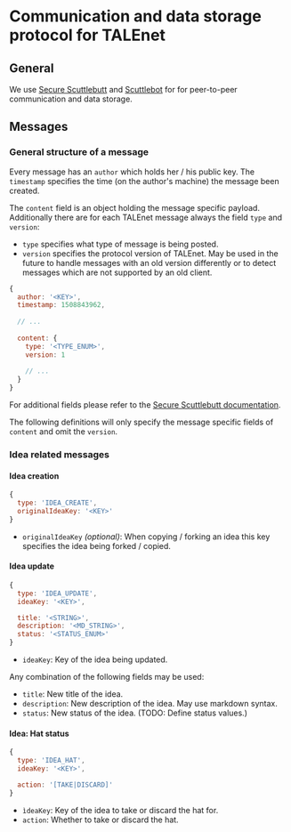 # Communication and data storage protocol for TALEnet

## General

We use [Secure Scuttlebutt](https://ssbc.github.io/secure-scuttlebutt/) and [Scuttlebot](https://scuttlebot.io/) for
for peer-to-peer communication and data storage.

## Messages

### General structure of a message

Every message has an `author` which holds her / his public key. The `timestamp` specifies the time (on the author's
machine) the message been created.

The `content` field is an object holding the message specific payload. Additionally there are for each TALEnet message
always the field `type` and `version`:

* `type` specifies what type of message is being posted.
* `version` specifies the protocol version of TALEnet. May be used in the future to handle messages with an old version
  differently or to detect messages which are not supported by an old client.

```javascript
{
  author: '<KEY>',
  timestamp: 1508843962,
  
  // ...
  
  content: {
    type: '<TYPE_ENUM>',
    version: 1
    
    // ...
  }
}
```

For additional fields please refer to the
[Secure Scuttlebutt documentation](https://ssbc.github.io/secure-scuttlebutt/).

The following definitions will only specify the message specific fields of `content` and omit the `version`.

### Idea related messages

#### Idea creation

```javascript
{
  type: 'IDEA_CREATE',
  originalIdeaKey: '<KEY>'
}
```

* `originalIdeaKey` *(optional)*: When copying / forking an idea this key specifies the idea being forked / copied. 

#### Idea update

```javascript
{
  type: 'IDEA_UPDATE',
  ideaKey: '<KEY>',

  title: '<STRING>',
  description: '<MD_STRING>',
  status: '<STATUS_ENUM>'
}
```

* `ideaKey`: Key of the idea being updated.

Any combination of the following fields may be used:

* `title`: New title of the idea.
* `description`: New description of the idea. May use markdown syntax.
* `status`: New status of the idea. (TODO: Define status values.) 

#### Idea: Hat status

```javascript
{
  type: 'IDEA_HAT',
  ideaKey: '<KEY>',

  action: '[TAKE|DISCARD]'
}
```

* `ìdeaKey`: Key of the idea to take or discard the hat for.
* `action`: Whether to take or discard the hat. 
